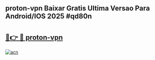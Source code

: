 ## proton-vpn Baixar Gratis Ultima Versao Para Android/IOS 2025 #qd80n

# <h2><a href="https://ainizakaria.my?title=proton-vpn&ref=20M">🔗👉 🔴 proton-vpn</a></h2>

[![acn](https://github.com/user-attachments/assets/0f9c940e-d8b0-45ae-aac7-cd30a18b3e1c)](https://ainizakaria.my?title=proton-vpn&ref=20M)

